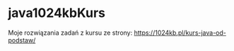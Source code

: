 # java1024kbKurs

Moje rozwiązania zadań z kursu ze strony: https://1024kb.pl/kurs-java-od-podstaw/
